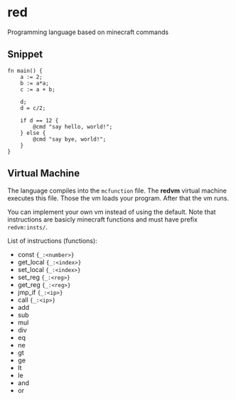 # red
Programming language based on minecraft commands

## Snippet

``` text
fn main() {
    a := 2;
    b := a*a;
    c := a + b;

    d;
    d = c/2;

    if d == 12 {
        @cmd "say hello, world!";
    } else {
        @cmd "say bye, world!";
    }
}
```

## Virtual Machine

The language compiles into the `mcfunction` file.
The **redvm** virtual machine executes this file.
Those the vm loads your program.
After that the vm runs.

You can implement your own vm instead of using the default.
Note that instructions are basicly minecraft functions and
must have prefix `redvm:insts/`.

List of instructions (functions):
- const     `{_:<number>}`
- get_local `{_:<index>}`
- set_local `{_:<index>}`
- set_reg   `{_:<reg>}`
- get_reg   `{_:<reg>}`
- jmp_if    `{_:<ip>}`
- call      `{_:<ip>}`
- add
- sub
- mul
- div
- eq
- ne
- gt
- ge
- lt
- le
- and
- or
